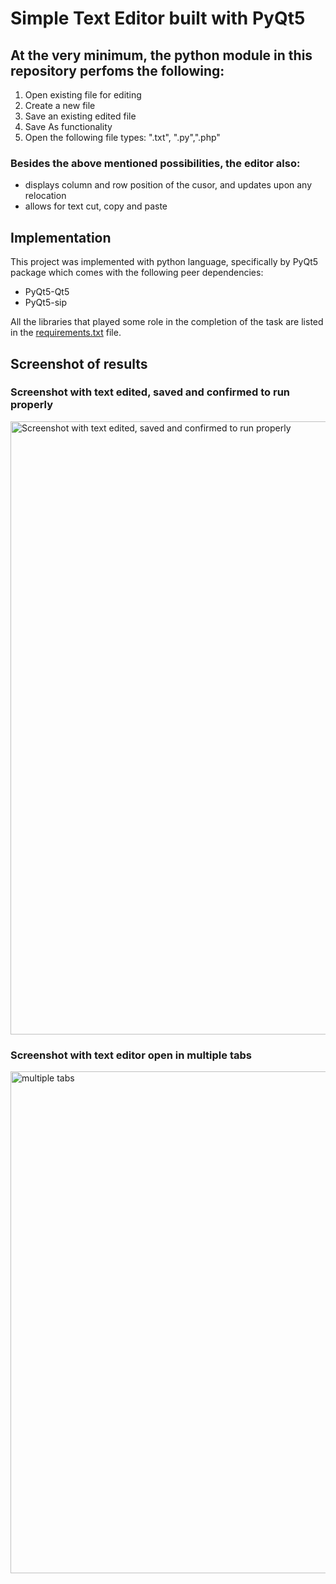# Simple Text Editor built with PyQt5


## At the very minimum, the python module in this repository perfoms the following:

1. Open existing file for editing
2. Create a new file
3. Save an existing edited file
4. Save As functionality
5. Open the following file types: ".txt", ".py",".php"


### Besides the above mentioned possibilities, the editor also:
- displays column and row position of the cusor, and updates upon any relocation
- allows for text cut, copy and paste


## Implementation
This project was implemented with python language, specifically by PyQt5 package which comes with the following peer dependencies:
- PyQt5-Qt5
- PyQt5-sip

All the libraries that played some role in the completion of the task are listed in the [requirements.txt](/requirements.txt) file.


## Screenshot of results

### Screenshot with text edited, saved and confirmed to run properly

<img src="https://dub01pap001files.storage.live.com/y4mr3jD_sjuKL8i3c4nvgAu0IsvhmsBRjloUbOP7QUATEjPaSkJu-scDxU-QUStyLxlRWRQIHbCqkKjrxO0S0cELZ7O9z0HjLiSov7QoCelJhO6Uthgk4gRdZcSpJLLMQwvE63L77eBlmGMKSlEaBrft61nrwG39pUVtI4qLQwIxhN713Hvs3WbLbrpDwQzqO9u?width=981&height=672&cropmode=none" width="981" alt="Screenshot with text edited, saved and confirmed to run properly" />


### Screenshot with text editor open in multiple tabs


<img src="https://dub01pap001files.storage.live.com/y4mk8BzvsdHqlVvP7YmmSDt3-9wg2RTJivr_JQ6VoZGV_WUkpx-SNbiYd0fH93OR_AiwRENkKpbJSXCFeF4a2qnc_rXNBm5eyg_lv5pVbdM8oXi6IUZC9tjCeSh66Ti-_c4DHK02lOpXdv4JWGV2oIi3TyR5ekMKF4OUPSJc54N12vyW2xWlFl-rIX3Wd_yJdq6?width=803&height=529&cropmode=none" width="803" alt="multiple tabs" />


